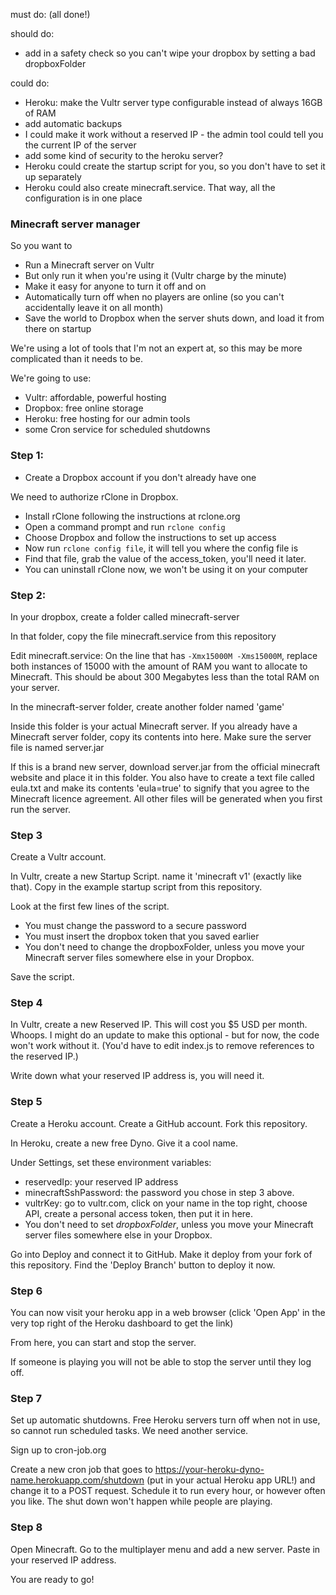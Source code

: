 

must do:
  (all done!)

should do:
* add in a safety check so you can't wipe your dropbox by setting a bad dropboxFolder

could do:
* Heroku: make the Vultr server type configurable instead of always 16GB of RAM
* add automatic backups
* I could make it work without a reserved IP - the admin tool could tell you the current IP of the server
* add some kind of security to the heroku server?
* Heroku could create the startup script for you, so you don't have to set it up separately
* Heroku could also create minecraft.service. That way, all the configuration is in one place

### Minecraft server manager

So you want to

* Run a Minecraft server on Vultr
* But only run it when you're using it (Vultr charge by the minute)
* Make it easy for anyone to turn it off and on
* Automatically turn off when no players are online (so you can't accidentally leave it on all month)
* Save the world to Dropbox when the server shuts down, and load it from there on startup

We're using a lot of tools that I'm not an expert at, so this may be more complicated than it needs to be.

We're going to use:
* Vultr: affordable, powerful hosting
* Dropbox: free online storage
* Heroku: free hosting for our admin tools
* some Cron service for scheduled shutdowns

### Step 1:

* Create a Dropbox account if you don't already have one

We need to authorize rClone in Dropbox.

* Install rClone following the instructions at rclone.org
* Open a command prompt and run `rclone config`
* Choose Dropbox and follow the instructions to set up access
* Now run `rclone config file`, it will tell you where the config file is
* Find that file, grab the value of the access_token, you'll need it later.
* You can uninstall rClone now, we won't be using it on your computer

### Step 2:

In your dropbox, create a folder called minecraft-server

In that folder, copy the file minecraft.service from this repository

Edit minecraft.service: On the line that has `-Xmx15000M -Xms15000M`, replace both instances of 15000 with the amount of RAM you want to allocate to Minecraft. This should be about 300 Megabytes less than the total RAM on your server.

In the minecraft-server folder, create another folder named 'game'

Inside this folder is your actual Minecraft server. If you already have a Minecraft server folder, copy its contents into here. Make sure the server file is named server.jar

If this is a brand new server, download server.jar from the official minecraft website and place it in this folder. You also have to create a text file called eula.txt and make its contents 'eula=true' to signify that you agree to the Minecraft licence agreement. All other files will be generated when you first run the server.

### Step 3

Create a Vultr account.

In Vultr, create a new Startup Script. name it 'minecraft v1' (exactly like that). Copy in the example startup script from this repository.

Look at the first few lines of the script.

* You must change the password to a secure password
* You must insert the dropbox token that you saved earlier
* You don't need to change the dropboxFolder, unless you move your Minecraft server files somewhere else in your Dropbox.

Save the script.

### Step 4

In Vultr, create a new Reserved IP. This will cost you $5 USD per month. Whoops. I might do an update to make this optional - but for now, the code won't work without it. (You'd have to edit index.js to remove references to the reserved IP.)

Write down what your reserved IP address is, you will need it.

### Step 5

Create a Heroku account. Create a GitHub account. Fork this repository.

In Heroku, create a new free Dyno. Give it a cool name.

Under Settings, set these environment variables:

* reservedIp: your reserved IP address
* minecraftSshPassword: the password you chose in step 3 above.
* vultrKey: go to vultr.com, click on your name in the top right, choose API, create a personal access token, then put it in here.
* You don't need to set *dropboxFolder*, unless you move your Minecraft server files somewhere else in your Dropbox.

Go into Deploy and connect it to GitHub. Make it deploy from your fork of this repository. Find the 'Deploy Branch' button to deploy it now.

### Step 6

You can now visit your heroku app in a web browser (click 'Open App' in the very top right of the Heroku dashboard to get the link)

From here, you can start and stop the server.

If someone is playing you will not be able to stop the server until they log off.

### Step 7

Set up automatic shutdowns. Free Heroku servers turn off when not in use, so cannot run scheduled tasks. We need another service.

Sign up to cron-job.org

Create a new cron job that goes to https://your-heroku-dyno-name.herokuapp.com/shutdown (put in your actual Heroku app URL!) and change it to a POST request. Schedule it to run every hour, or however often you like. The shut down won't happen while people are playing.

### Step 8

Open Minecraft. Go to the multiplayer menu and add a new server. Paste in your reserved IP address.

You are ready to go!
